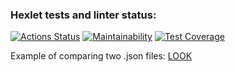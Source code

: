 ### Hexlet tests and linter status:
[![Actions Status](https://github.com/DEGTEVUWU/java-project-71/actions/workflows/hexlet-check.yml/badge.svg)](https://github.com/DEGTEVUWU/java-project-71/actions)
[![Maintainability](https://api.codeclimate.com/v1/badges/9e47a95bafdd5f09e257/maintainability)](https://codeclimate.com/github/DEGTEVUWU/java-project-71/maintainability)
[![Test Coverage](https://api.codeclimate.com/v1/badges/9e47a95bafdd5f09e257/test_coverage)](https://codeclimate.com/github/DEGTEVUWU/java-project-71/test_coverage)


Example of comparing two .json files:
[LOOK](https://asciinema.org/a/2mRgNUFUOps5D7ZBa5hmHSP16)
